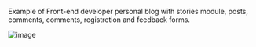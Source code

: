 Example of Front-end developer personal blog with stories module, posts, comments, comments, registretion and feedback forms. 

![image](https://media.giphy.com/media/X8F1GxKew2ZBgRW5tx/giphy.gif)
